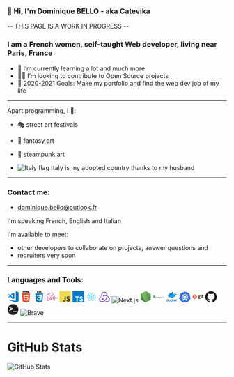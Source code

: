 ### 👋 Hi, I'm Dominique BELLO - aka Catevika
  -- THIS PAGE IS A WORK IN PROGRESS --

### I am a French women, self-taught Web developer, living near Paris, France 
- 👀 I’m currently learning a lot and much more
- 🧞‍♀️ I’m looking to contribute to Open Source projects
- 🚀 2020-2021 Goals: Make my portfolio and find the web dev job of my life
***
Apart programming, I 💖: 
- 🎭 street art festivals
- 🦄 fantasy art
- 🎩 steampunk art

- <img alt="Italy flag" width="18px" src="https://upload.wikimedia.org/wikipedia/commons/thumb/0/03/Flag_of_Italy.svg/1200px-Flag_of_Italy.svg.png" /> Italy is my adopted country thanks to my husband
***

### Contact me:
- dominique.bello@outlook.fr
  
I'm speaking French, English and Italian

I'm available to meet:
- other developers to collaborate on projects, answer questions and 
- recruiters very soon
---

### Languages and Tools:

<img alt="Visual Studio Code" width="26px" src="https://raw.githubusercontent.com/github/explore/80688e429a7d4ef2fca1e82350fe8e3517d3494d/topics/visual-studio-code/visual-studio-code.png" /> <img alt="HTML5" width="26px" src="https://raw.githubusercontent.com/github/explore/80688e429a7d4ef2fca1e82350fe8e3517d3494d/topics/html/html.png" /> <img alt="CSS3" width="26px" src="https://raw.githubusercontent.com/github/explore/80688e429a7d4ef2fca1e82350fe8e3517d3494d/topics/css/css.png" /> <img alt="Sass" width="26px" src="https://raw.githubusercontent.com/github/explore/80688e429a7d4ef2fca1e82350fe8e3517d3494d/topics/sass/sass.png" /> <img alt="JavaScript" width="26px" src="https://raw.githubusercontent.com/github/explore/80688e429a7d4ef2fca1e82350fe8e3517d3494d/topics/javascript/javascript.png" /> <img alt="Typescript" width="26px" src="https://raw.githubusercontent.com/github/explore/80688e429a7d4ef2fca1e82350fe8e3517d3494d/topics/typescript/typescript.png" /> <img alt="React" width="26px" src="https://raw.githubusercontent.com/github/explore/80688e429a7d4ef2fca1e82350fe8e3517d3494d/topics/react/react.png" /> <img alt="Redux" width="26px" src="https://raw.githubusercontent.com/github/explore/80688e429a7d4ef2fca1e82350fe8e3517d3494d/topics/redux/redux.png" /> <img alt="Next.js" width="26px" src="https://camo.githubusercontent.com/55ddd36a30f28a10ed8f518c7e73005d991584f8/687474703a2f2f7265732e636c6f7564696e6172792e636f6d2f756e69636f646576656c6f7065722f696d6167652f75706c6f61642f76313532343737363736342f6e6578742d6a736c6f676f2e737667" /> <img alt="Node.js" width="26px" src="https://raw.githubusercontent.com/github/explore/80688e429a7d4ef2fca1e82350fe8e3517d3494d/topics/nodejs/nodejs.png" /> <img alt="MongoDB" width="26px" src="https://raw.githubusercontent.com/github/explore/80688e429a7d4ef2fca1e82350fe8e3517d3494d/topics/mongodb/mongodb.png" /> <img alt="Docker" width="26px" src="https://raw.githubusercontent.com/github/explore/80688e429a7d4ef2fca1e82350fe8e3517d3494d/topics/docker/docker.png" /> <img alt="Kubernetes" width="26px" src="https://raw.githubusercontent.com/kubernetes/kubernetes/master/logo/logo.png" />
<img alt="Git" width="26px" src="https://raw.githubusercontent.com/github/explore/80688e429a7d4ef2fca1e82350fe8e3517d3494d/topics/git/git.png" /> <img alt="GitHub" width="26px" src="https://raw.githubusercontent.com/github/explore/78df643247d429f6cc873026c0622819ad797942/topics/github/github.png" /> <img alt="Terminal" width="26px" src="https://raw.githubusercontent.com/github/explore/80688e429a7d4ef2fca1e82350fe8e3517d3494d/topics/terminal/terminal.png" /> <img alt="Brave" width="72px" src="https://upload.wikimedia.org/wikipedia/fr/thumb/5/5d/Brave_Logo.svg/768px-Brave_Logo.svg.png" />
<br />

---

# GitHub Stats
<p><img src="https://github-readme-stats.vercel.app/api?username=Catevika&amp;show_icons=true" alt="GitHub Stats"></p>
